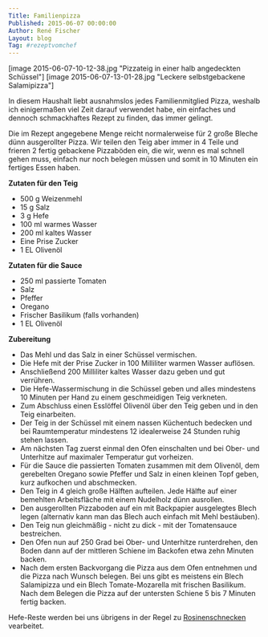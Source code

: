 ```yaml
---
Title: Familienpizza
Published: 2015-06-07 00:00:00
Author: René Fischer
Layout: blog
Tag: #rezeptvomchef
---
```


[image 2015-06-07-10-12-38.jpg "Pizzateig in einer halb angedeckten Schüssel"]
[image 2015-06-07-13-01-28.jpg "Leckere selbstgebackene Salamipizza"]

In diesem Haushalt liebt ausnahmslos jedes Familienmitglied Pizza, weshalb ich einigermaßen viel Zeit darauf verwendet habe, ein einfaches und dennoch schmackhaftes Rezept zu finden, das immer gelingt.

Die im Rezept angegebene Menge reicht normalerweise für 2 große Bleche dünn ausgerollter Pizza. Wir teilen den Teig aber immer in 4 Teile und frieren 2 fertig gebackene Pizzaböden ein, die wir, wenn es mal schnell gehen muss, einfach nur noch belegen müssen und somit in 10 Minuten ein fertiges Essen haben.

**Zutaten für den Teig**

* 500 g Weizenmehl
* 15 g Salz
* 3 g Hefe
* 100 ml warmes Wasser
* 200 ml kaltes Wasser
* Eine Prise Zucker
* 1 EL Olivenöl

**Zutaten für die Sauce**

* 250 ml passierte Tomaten
* Salz
* Pfeffer
* Oregano
* Frischer Basilikum (falls vorhanden)
* 1 EL Olivenöl

**Zubereitung**

* Das Mehl und das Salz in einer Schüssel vermischen.
* Die Hefe mit der Prise Zucker in 100 Milliliter warmen Wasser auflösen.
* Anschließend 200 Milliliter kaltes Wasser dazu geben und gut verrühren.
* Die Hefe-Wassermischung in die Schüssel geben und alles mindestens 10 Minuten per Hand zu einem geschmeidigen Teig verkneten.
* Zum Abschluss einen Esslöffel Olivenöl über den Teig geben und in den Teig einarbeiten.
* Der Teig in der Schüssel mit einem nassen Küchentuch bedecken und bei Raumtemperatur mindestens 12 idealerweise 24 Stunden ruhig stehen lassen.
* Am nächsten Tag zuerst einmal den Ofen einschalten und bei Ober- und Unterhitze auf maximaler Temperatur gut vorheizen.
* Für die Sauce die passierten Tomaten zusammen mit dem Olivenöl, dem gerebelten Oregano sowie Pfeffer und Salz in einen kleinen Topf geben, kurz aufkochen und abschmecken.
* Den Teig in 4 gleich große Hälften aufteilen. Jede Hälfte auf einer bemehlten Arbeitsfläche mit einem Nudelholz dünn ausrollen.
* Den ausgerollten Pizzaboden auf ein mit Backpapier ausgelegtes Blech legen (alternativ kann man das Blech auch einfach mit Mehl bestäuben).
* Den Teig nun gleichmäßig - nicht zu dick - mit der Tomatensauce bestreichen.
* Den Ofen nun auf 250 Grad bei Ober- und Unterhitze runterdrehen, den Boden dann auf der mittleren Schiene im Backofen etwa zehn Minuten backen.
* Nach dem ersten Backvorgang die Pizza aus dem Ofen entnehmen und die Pizza nach Wunsch belegen. Bei uns gibt es meistens ein Blech Salamipizza und ein Blech Tomate-Mozarella mit frischen Basilikum. Nach dem Belegen die Pizza auf der untersten Schiene 5 bis 7 Minuten fertig backen.

Hefe-Reste werden bei uns übrigens in der Regel zu [Rosinenschnecken](/rosinenschnecken) vearbeitet.
